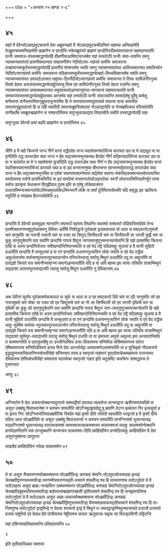 +++
title = "+अध्याय १५ खण्डः १-६"

+++



## ४५
यज्ञो वै देवेभ्योऽन्नाद्यमुदक्रामत्ते देवा अब्रुवन्यज्ञो वै
नोऽन्नाद्यमुदक्रमीदन्विमं यज्ञमन्न अन्विछामेति
तेऽब्रुवन्कथमन्विछामेति ब्राह्मणेन च छन्दोभि-श्चेत्यब्रुवंस्ते ब्राह्मणं
छन्दोभिरदीक्षयंस्तस्यान्तं यज्ञमतन्वतापि पत्नीः
समयाज-यंस्तस्माद्धाप्येतर्हि
दीक्षणीयाआमिष्टावान्तमेव यज्ञं तन्वतेऽपि पत्नीः संया-जयन्ति तमनु
न्यायमन्ववायंस्ते प्रायणीयमतन्वत तम्प्रायणीयेन
नेदीयोऽन्वा-गछंस्ते कर्मभिः समत्वरन्त
तच्छंय्वन्तमकुर्वंस्तस्माद्धाप्येतर्हि
प्रायणीयं शंय्वन्तमेव भवति तमनु न्यायमन्ववायंस्त आतिथ्यमतन्वत
तमातिथ्येन नेदीयोऽन्वागछंस्ते कर्मभिः समत्वरन्त
तदिळान्तमकुर्वंस्तस्माद्धाप्येतर्ह्या-तिथ्यमिळान्तमेव
भवति तमनु न्यायमन्ववायंस्त उपसदोऽतन्वत तमुपस-द्भिर्नेदीयोऽन्वागछंस्ते
कर्मभिः समत्वरन्त ते तिस्रः सामिधेनीरनूच्य तिस्रो देवता
अयजंस्तस्माद्धाप्येतर्ह्युपसत्सु तिस्र एव
सामिधेनीरनूच्य तिस्रो देवता यजन्ति तमनु
न्यायमन्ववायंस्त उपवसथमतन्वत
तमुपवसथ्येऽहन्याप्नुवंस्त-माप्त्वान्तं
यज्ञमतन्वतापि पत्नीः समयाजयंस्तस्माद्धाप्येतर्ह्युपवसथ
आन्तमेव यज्ञं तन्वतेऽपि पत्नीः संयाजयन्ति तस्मादेतेषु
पूर्वेषु कर्मसु शनैस्तरां-शनैस्तरामिवानुब्रूयादनूत्सरमिव
हि ते तमायांस्तस्मादुपवसथे यावत्या वाचा कामयीत तावत्यानुब्रूयादाप्तो
हि स तर्हि भवतीती तमाप्त्वाब्रुवंस्तिष्ठस्व नोऽन्नाद्यायेति स
नेत्यब्रवीत्कथं वस्तिष्ठेयेति तानीक्षतैव
तमब्रुवन्ब्राह्मणेन च नश्छन्दोभिश्च
सयुग्भूत्वान्नाद्याय तिष्ठस्वेति तथेति
तस्माद्धाप्येतर्हि यज्ञः 

सयुग्भूत्वा देवेभ्यो हव्यं वहति ब्राह्मणेन च छन्दोभिश्च ४५




 


## ४६
त्रीणि ह वै यज्ञे क्रियन्ते जग्धं गीर्णं वान्तं तद्धैतदेव जग्धं
यदाशंसम्नंमार्त्विज्यं कारयत उत वा मे दद्यादुत वा मा
वृणीतेति तद्ध तत्पराङेव यथा जग्धं न हैव तद्यजमानम्भुनक्त्यथ हैतदेव
गीर्णं यद्बिभ्यदार्त्विज्यं कारयत उत वा मा न बाधेतोत वा मे न
यज्ञवेशशां कुर्यादिति तद्ध तत्पराङेव यथा गीर्णं न हैव
तद्यजमानम्भुनक्त्यथ हैतदेव वान्तं यदभिशस्यमानमार्त्विज्यं कारयते
यथा ह वा इदं वान्तान्मनुष्या बीभत्सन्त एवन्तस्माद्देवास्तद्ध
तत्पराङेव यथा वान्तं न हैव तद्यजमानम्भुनक्ति स एतेषां
त्रयाणामाशाम्नेयात्तं यद्येतेषां
त्रयाणा-मेकंचिदकाममभ्याभवेत्तस्यास्ति
वामदेव्यस्य स्तोत्रे प्रायश्चित्तिरिदं वा इदं वामदेव्यं
यजमानलोकोऽमृतलोकः स्वर्गो
लोकस्तत्त्रिभिरक्षरैर्न्यूनं तस्य स्तोत्र
उपसृप्य त्रेधात्मानं विगृह्णीयात् पुरुष इति स एतेषु
लोकेष्वात्मानं
दधात्यस्मिन्यजमानलोकेऽस्मिन्नमृतलोकेऽस्मिन्स्वर्गे
लोके स सर्वां दुरिष्टिमत्येत्यपि यदि समृद्धा इव ऋत्विजः स्युरिति ह स्माहाथ हैतज्जपेदेवेति ४६




 


## ४७
छन्दांसि वै देवेभ्यो हव्यमूढ्वा श्रान्तानि जघनार्धे यज्ञस्य तिष्ठन्ति
यथाश्वो वाश्वतरो वोहिवांस्तिष्ठेदेवं तेभ्य
एतम्मैत्रावरुणम्पशुपुरोळाशमनु
देविका-हवींषि निर्वपेद्धात्रे पुरोळाशं द्वादशकपालं यो धाता स
वषट्कारोऽनुमत्यै चरुं यानुमतिः सा गायत्री राकायै
चरुं या राका सा त्रिष्टुप् सिनीवाल्यै चरुं या सिनीवाली सा जगती कुह्वै
चरुं या कुहूः सानुष्टुबेतानि वाव सर्वाणि छन्दांसि गायत्रं
त्रैष्टुभं जागतमानुष्टुभमन्वन्यान्येतानि हि यज्ञे
प्रतमामिव क्रियन्त एतैर्ह वा अस्य छन्दोभिर्यजतः
सर्वैश्छन्दोभिरिष्टम्भवाति य एवं वेद तद्वै
यदिदमाहुः सुधायां ह वै वाजी सुहितो दधातीति छन्दांसि वै तत्सुधायां ह वा
एनं छन्दांसि दधत्यननुध्यायिनं लोकं जयति य एवं वेद तद्धैक
आहुर्धातारमेव सर्वासाम्पुरस्तात्पुरस्तादाज्येन
परियजेत्तदासु सर्वासु मिथुनं दधातीति तदु वा आहुर्जामि वा एतद्यज्ञे
क्रियते यत्र समानीभ्यामृग्भ्यं समानेऽहन्यजतीति यदि ह वा अपि बह्व्य
इव जायाः पतिर्वाव तासाम्मिथुनं तद्यदासां धातारम्पुरस्ताद्यजति तदासु सर्वासु मिथुनं दधातीति नु देविकानाम् ४७




 


## ४८
अथ देवीनां सूर्याय पुरोळाशमेककपालं यः सूर्यः स धाता स उ एव वषट्कारो दिवे
चरुं या द्यौः सानुमतिः सो एव गायत्र्युषसे चरुं योषाः सा राका सो एव
त्रिष्टुब्गवे चरुं या गौः सा सिनीवाली सो एव जगती पृथिव्यै चरुं या
पृथिवी सा कुहूः सो एवानुष्टुबेतानि वाव सर्वाणि छन्दांसि गायत्रं
त्रैष्टुभं जाग-तमानुष्टुभमन्वन्यान्येतानि हि यज्ञे
प्रतमामिव क्रियन्त एतैर्ह वा अस्य छन्दोभिर्यजतः
सर्वैश्छन्दोभिरिष्टम्भवति य एवं वेद तद्वै यदिदमाहुः
सुधायां ह वै वाजी सुहितो दधातीति छन्दांसि वै तत्सुधायां ह वा एनं
छन्दांसि दधत्यननुध्यायिनं लोकं जयति य एवं वेद तद्धैक आहुः सूर्यमेव
सर्वासा-म्पुरस्तात्पुरस्तादाज्येन परियजेत्तदासु सर्वासु मिथुनं
दधातीति तदु वा आहुर्जामि वा एतद्यज्ञे क्रियते यत्र
समानीभ्यामृग्भ्यां समानेऽहन्यजतीति यदि ह वा अपि
बह्व्य इव जायाः पतिर्वाव तासाम्मिथुनं तद्यदासां
सूर्यम्पुर-स्ताद्यजति तदासु सर्वासु मिथुनं
दधाति ता या इमास्ता अमूर्या अमूस्ता इमा अन्यतराभिर्वाव तं
काममाप्नोति य एतासूभयीषु ता उभयीर्गतश्रियः
प्रजा-तिकामस्य संनिर्वपेन्न त्वेषिष्यमाणस्य यदेना
एषिष्यमाणस्य संनिर्वपेदीश्वरो हास्य वित्ते देवा
अरन्तोर्यद्वा अयमात्मनेऽलममंस्तेति ता ह शुचिवृक्षो
गौपलायनो वृद्धद्युम्नस्याभिप्रतारिणस्योभयीर्यज्ञे
संनिरुवाप तस्य ह रथगृत्सं गाहमानं दृष्ट्वोवाचेत्थमहमस्य
राजन्यस्य देविकाश्च देवीश्चोभयीर्यज्ञे सममादयं यदस्येत्थं रथगृत्सो
गाहत इति चतुःषष्टिः कवचिनः शश्वद्धास्य ते पुत्रनप्तार 

आसुः ४८




 


## ४९
अग्निष्टोमं वै देवा अश्रयन्तोक्थान्यसुरास्ते समावद्वीर्या एवासन्न
व्यावर्तन्त तान्भरद्वाज ऋषीणामपश्यदिमे वा असुरा उक्थेषु
श्रितास्तानेषां न कश्चन पश्यतीति सोऽग्निमुदह्वयदेह्यू षु ब्रवाणि
तेऽग्न इत्थेतरा गिर इत्यसुर्या ह वा इतरा गिरः
सोऽग्निरुपोत्तिष्ठन्नब्रवीत्किं
स्विदेव मह्यं कृशो दीर्घः पलितो वक्ष्यतीति भरद्वाजो ह वै कृशो दीर्घः
पलित आस सोऽब्रवीदिमे वा असुरा उक्थेषु श्रितास्तान्वो न कश्चन
पश्यतीति तानग्निरश्वो भूत्वाभ्यत्यद्र वद्यदग्निरश्वो
भूत्वाभ्यत्यद्र वत्तत्साकमश्वं
सामाभवत्तत्साकमश्वस्य साकमश्वत्वं
तदाहुः साकमश्वेनोक्थानि प्रणयेदप्रणीतानि वाव तान्युक्थानि
यान्यन्यत्र साकमश्वा-दिति प्रमंहिष्ठीयेन
प्रनयेदित्याहुः प्रमंहिष्ठीयेन वै देवा
असुरानुक्थेभ्यः प्राणुदन्त 

तत्प्राहैव प्रमंहिष्ठीयेन नयेत्प्र साकमश्वेन ४९




 


## ५०
ते वा असुरा मैत्रावरुणस्योक्थमश्रयन्त सोऽब्रवीदिन्द्रः कश्चाहं
चेमानि-तोऽसुरान्नोत्स्यावहा इत्यहं
चेत्यब्रवीद्वरुणस्तस्मादैन्द्रा
वरुणम्मैत्रावरुणस्तृती-यसवने शंसतीन्द्र श्च हि तान्वरुणश्च ततोऽनुदेतां
ते वै ततोऽपहता असुरा ब्राह्म-नाच्छंसिन उक्थमश्रयन्त सोऽब्रवीदिन्द्रः कश्चाहं चेमानितोऽसुरान्नोत्स्यावहा इत्यहं
चेत्यब्रवीद्बृहस्पतिस्तस्मादैन्द्रा
बार्हस्पत्यम्ब्राह्मणाच्छंसी तृतीयसवने शंसतीन्द्र श्च हि तान्बृहस्पतिश्च
ततोऽनुदेतां ते वै ततोऽपहता असुरा अछा-वाकस्योक्थमश्रयन्त सोऽब्रवीदिन्द्रः कश्चाहं चेमानितोऽसुरान्नोत्स्यावहा इत्यहं
चेत्यब्रवीद्विष्णुस्तस्मादैन्द्रा
वैष्णवमछावाकस्तृतीयसवने शंसतीन्द्र श्च हि ता-न्विष्णुश्च ततोऽनुदेतां
द्वन्द्वमिन्द्रे ण देवताः शस्यन्ते द्वन्द्वं वै मिथुनं
त-स्माद्द्वन्द्वान्मिथुनम्प्रजायते प्रजात्यै प्रजायते
प्रजया पशुभिर्य एवं वेदाथ हैते पोत्रीयाश्च नेष्ट्रीयाश्च चत्वार
ऋतुयाजाः षळृचः सा विराड्दशिनी तद्विराजि 

यज्ञं दशिन्याम्प्रतिष्ठापयन्ति प्रतिष्ठापयन्ति ५०


   
३

इति तृतीयपञ्चिका समाप्ता

 

 

 